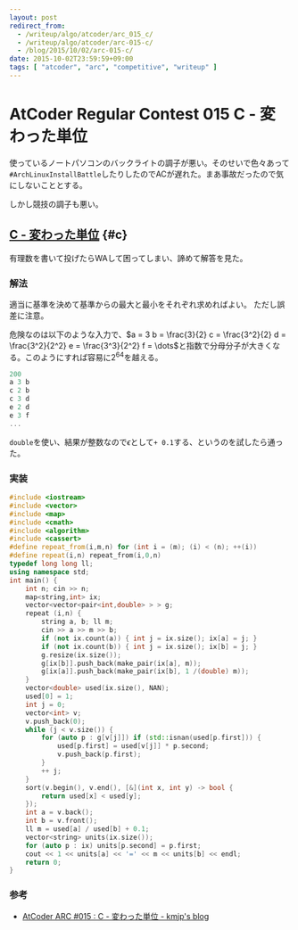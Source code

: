 ```yaml
---
layout: post
redirect_from:
  - /writeup/algo/atcoder/arc_015_c/
  - /writeup/algo/atcoder/arc-015-c/
  - /blog/2015/10/02/arc-015-c/
date: 2015-10-02T23:59:59+09:00
tags: [ "atcoder", "arc", "competitive", "writeup" ]
---
```


# AtCoder Regular Contest 015 C - 変わった単位

使っているノートパソコンのバックライトの調子が悪い。そのせいで色々あって`#ArchLinuxInstallBattle`したりしたのでACが遅れた。まあ事故だったので気にしないこととする。

しかし競技の調子も悪い。

<!-- more -->

## [C - 変わった単位](https://beta.atcoder.jp/contests/arc015/tasks/arc015_3) {#c}

有理数を書いて投げたらWAして困ってしまい、諦めて解答を見た。

### 解法

適当に基準を決めて基準からの最大と最小をそれぞれ求めればよい。
ただし誤差に注意。


危険なのは以下のような入力で、$a = 3 b = \frac{3}{2} c = \frac{3^2}{2} d = \frac{3^2}{2^2} e = \frac{3^3}{2^2} f = \dots$と指数で分母分子が大きくなる。このようにすれば容易に$2^{64}$を越える。

``` c++
200
a 3 b
c 2 b
c 3 d
e 2 d
e 3 f
...
```

`double`を使い、結果が整数なので$\epsilon$として`+ 0.1`する、というのを試したら通った。


### 実装

``` c++
#include <iostream>
#include <vector>
#include <map>
#include <cmath>
#include <algorithm>
#include <cassert>
#define repeat_from(i,m,n) for (int i = (m); (i) < (n); ++(i))
#define repeat(i,n) repeat_from(i,0,n)
typedef long long ll;
using namespace std;
int main() {
    int n; cin >> n;
    map<string,int> ix;
    vector<vector<pair<int,double> > > g;
    repeat (i,n) {
        string a, b; ll m;
        cin >> a >> m >> b;
        if (not ix.count(a)) { int j = ix.size(); ix[a] = j; }
        if (not ix.count(b)) { int j = ix.size(); ix[b] = j; }
        g.resize(ix.size());
        g[ix[b]].push_back(make_pair(ix[a], m));
        g[ix[a]].push_back(make_pair(ix[b], 1 /(double) m));
    }
    vector<double> used(ix.size(), NAN);
    used[0] = 1;
    int j = 0;
    vector<int> v;
    v.push_back(0);
    while (j < v.size()) {
        for (auto p : g[v[j]]) if (std::isnan(used[p.first])) {
            used[p.first] = used[v[j]] * p.second;
            v.push_back(p.first);
        }
        ++ j;
    }
    sort(v.begin(), v.end(), [&](int x, int y) -> bool {
        return used[x] < used[y];
    });
    int a = v.back();
    int b = v.front();
    ll m = used[a] / used[b] + 0.1;
    vector<string> units(ix.size());
    for (auto p : ix) units[p.second] = p.first;
    cout << 1 << units[a] << '=' << m << units[b] << endl;
    return 0;
}
```

### 参考

-   [AtCoder ARC #015 : C - 変わった単位 - kmjp&#39;s blog](http://kmjp.hatenablog.jp/entry/2013/10/06/0930)
